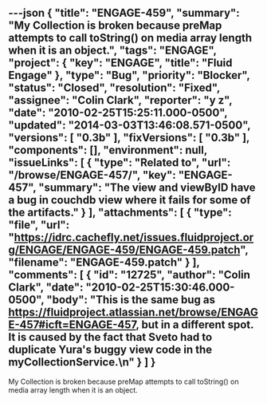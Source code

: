 ---json
{
  "title": "ENGAGE-459",
  "summary": "My Collection is broken because preMap attempts to call toString() on media array length when it is an object.",
  "tags": "ENGAGE",
  "project": {
    "key": "ENGAGE",
    "title": "Fluid Engage"
  },
  "type": "Bug",
  "priority": "Blocker",
  "status": "Closed",
  "resolution": "Fixed",
  "assignee": "Colin Clark",
  "reporter": "y z",
  "date": "2010-02-25T15:25:11.000-0500",
  "updated": "2014-03-03T13:46:08.571-0500",
  "versions": [
    "0.3b"
  ],
  "fixVersions": [
    "0.3b"
  ],
  "components": [],
  "environment": null,
  "issueLinks": [
    {
      "type": "Related to",
      "url": "/browse/ENGAGE-457/",
      "key": "ENGAGE-457",
      "summary": "The view and viewByID have a bug in couchdb view where it fails for some of the artifacts."
    }
  ],
  "attachments": [
    {
      "type": "file",
      "url": "https://idrc.cachefly.net/issues.fluidproject.org/ENGAGE/ENGAGE-459/ENGAGE-459.patch",
      "filename": "ENGAGE-459.patch"
    }
  ],
  "comments": [
    {
      "id": "12725",
      "author": "Colin Clark",
      "date": "2010-02-25T15:30:46.000-0500",
      "body": "This is the same bug as <https://fluidproject.atlassian.net/browse/ENGAGE-457#icft=ENGAGE-457>, but in a different spot. It is caused by the fact that Sveto had to duplicate Yura's buggy view code in the myCollectionService.\n"
    }
  ]
}
---
My Collection is broken because preMap attempts to call toString() on media array length when it is an object.

        